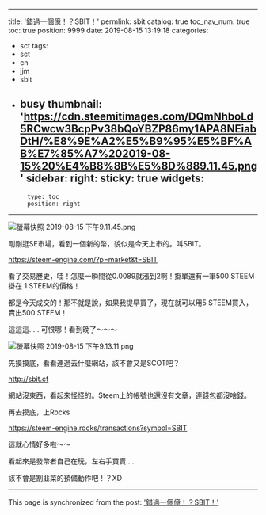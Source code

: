 
---
title: '錯過一個億！？SBIT！'
permlink: sbit
catalog: true
toc_nav_num: true
toc: true
position: 9999
date: 2019-08-15 13:19:18
categories:
- sct
tags:
- sct
- cn
- jjm
- sbit
- busy
thumbnail: 'https://cdn.steemitimages.com/DQmNhboLd5RCwcw3BcpPv38bQoYBZP86my1APA8NEiabDtH/%E8%9E%A2%E5%B9%95%E5%BF%AB%E7%85%A7%202019-08-15%20%E4%B8%8B%E5%8D%889.11.45.png'
sidebar:
    right:
        sticky: true
widgets:
    -
        type: toc
        position: right
---


![螢幕快照 2019-08-15 下午9.11.45.png](https://cdn.steemitimages.com/DQmNhboLd5RCwcw3BcpPv38bQoYBZP86my1APA8NEiabDtH/%E8%9E%A2%E5%B9%95%E5%BF%AB%E7%85%A7%202019-08-15%20%E4%B8%8B%E5%8D%889.11.45.png)

剛剛逛SE市場，看到一個新的幣，貌似是今天上市的。叫SBIT。

https://steem-engine.com/?p=market&t=SBIT

看了交易歷史，哇！怎麼一瞬間從0.0089就漲到2啊！掛單還有一筆500 STEEM掛在 1 STEEM的價格！

都是今天成交的！那不就是說，如果我提早買了，現在就可以用5 STEEM買入，賣出500 STEEM！

這這這..... 可恨哪！看到晚了～～～

![螢幕快照 2019-08-15 下午9.13.11.png](https://cdn.steemitimages.com/DQmfC35EiEZYAGSAty9EFJVB3K5ipP7FiSxSKSEn5Gqj4k8/%E8%9E%A2%E5%B9%95%E5%BF%AB%E7%85%A7%202019-08-15%20%E4%B8%8B%E5%8D%889.13.11.png)

先摸摸底，看看連過去什麼網站，該不會又是SCOT吧？

http://sbit.cf

網站沒東西，看起來怪怪的。Steem上的帳號也還沒有文章，連錢包都沒啥錢。

再去摸底，上Rocks

https://steem-engine.rocks/transactions?symbol=SBIT

這就心情好多啦～～

看起來是發幣者自己在玩，左右手買賣....

該不會是割韭菜的預備動作吧！？XD

- - -

This page is synchronized from the post: ['錯過一個億！？SBIT！'](https://steemit.com/@deanliu/sbit)
